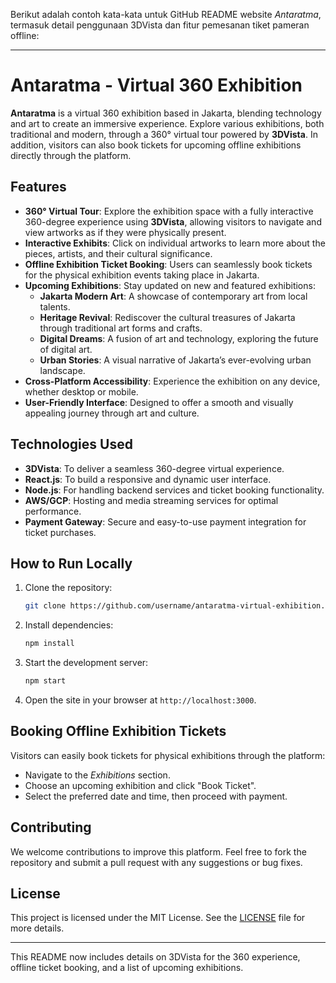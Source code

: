 Berikut adalah contoh kata-kata untuk GitHub README website *Antaratma*, termasuk detail penggunaan 3DVista dan fitur pemesanan tiket pameran offline:

---

# Antaratma - Virtual 360 Exhibition

**Antaratma** is a virtual 360 exhibition based in Jakarta, blending technology and art to create an immersive experience. Explore various exhibitions, both traditional and modern, through a 360° virtual tour powered by **3DVista**. In addition, visitors can also book tickets for upcoming offline exhibitions directly through the platform.

## Features
- **360° Virtual Tour**: Explore the exhibition space with a fully interactive 360-degree experience using **3DVista**, allowing visitors to navigate and view artworks as if they were physically present.
- **Interactive Exhibits**: Click on individual artworks to learn more about the pieces, artists, and their cultural significance.
- **Offline Exhibition Ticket Booking**: Users can seamlessly book tickets for the physical exhibition events taking place in Jakarta.
- **Upcoming Exhibitions**: Stay updated on new and featured exhibitions:
  - **Jakarta Modern Art**: A showcase of contemporary art from local talents.
  - **Heritage Revival**: Rediscover the cultural treasures of Jakarta through traditional art forms and crafts.
  - **Digital Dreams**: A fusion of art and technology, exploring the future of digital art.
  - **Urban Stories**: A visual narrative of Jakarta’s ever-evolving urban landscape.
- **Cross-Platform Accessibility**: Experience the exhibition on any device, whether desktop or mobile.
- **User-Friendly Interface**: Designed to offer a smooth and visually appealing journey through art and culture.

## Technologies Used
- **3DVista**: To deliver a seamless 360-degree virtual experience.
- **React.js**: To build a responsive and dynamic user interface.
- **Node.js**: For handling backend services and ticket booking functionality.
- **AWS/GCP**: Hosting and media streaming services for optimal performance.
- **Payment Gateway**: Secure and easy-to-use payment integration for ticket purchases.

## How to Run Locally
1. Clone the repository:
   ```bash
   git clone https://github.com/username/antaratma-virtual-exhibition.git
   ```
2. Install dependencies:
   ```bash
   npm install
   ```
3. Start the development server:
   ```bash
   npm start
   ```
4. Open the site in your browser at `http://localhost:3000`.

## Booking Offline Exhibition Tickets
Visitors can easily book tickets for physical exhibitions through the platform:
- Navigate to the *Exhibitions* section.
- Choose an upcoming exhibition and click "Book Ticket".
- Select the preferred date and time, then proceed with payment.

## Contributing
We welcome contributions to improve this platform. Feel free to fork the repository and submit a pull request with any suggestions or bug fixes.

## License
This project is licensed under the MIT License. See the [LICENSE](./LICENSE) file for more details.

---

This README now includes details on 3DVista for the 360 experience, offline ticket booking, and a list of upcoming exhibitions.
